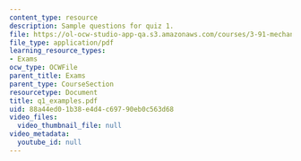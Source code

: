 ```yaml
---
content_type: resource
description: Sample questions for quiz 1.
file: https://ol-ocw-studio-app-qa.s3.amazonaws.com/courses/3-91-mechanical-behavior-of-plastics-spring-2007/88a44ed01b38e4d4c69790eb0c563d68_q1_examples.pdf
file_type: application/pdf
learning_resource_types:
- Exams
ocw_type: OCWFile
parent_title: Exams
parent_type: CourseSection
resourcetype: Document
title: q1_examples.pdf
uid: 88a44ed0-1b38-e4d4-c697-90eb0c563d68
video_files:
  video_thumbnail_file: null
video_metadata:
  youtube_id: null
---
```

